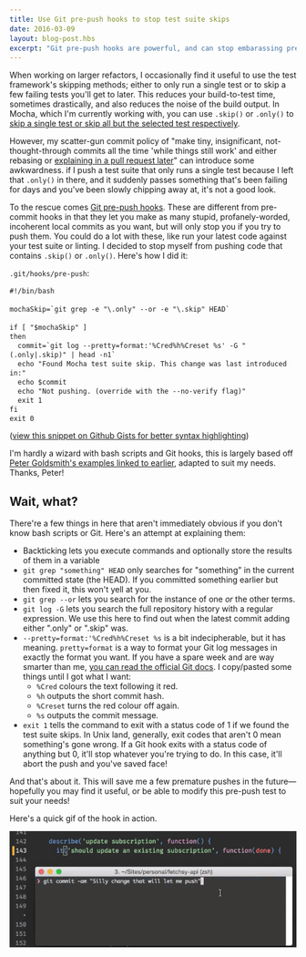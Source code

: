 ```yaml
---
title: Use Git pre-push hooks to stop test suite skips
date: 2016-03-09
layout: blog-post.hbs
excerpt: "Git pre-push hooks are powerful, and can stop embarassing premature pushes of your half-finished stuff. I'll hook you up with some tips and tricks."
---
```


When working on larger refactors, I occasionally find it useful to use the test framework's skipping methods; either to only run a single test or to skip a few failing tests you'll get to later. This reduces your build-to-test time, sometimes drastically, and also reduces the noise of the build output. In Mocha, which I'm currently working with, you can use `.skip()` or `.only()` to [skip a single test or skip all but the selected test respectively](http://unitjs.com/guide/mocha.html#only-suite-or-test-case).

However, my scatter-gun commit policy of "make tiny, insignificant, not-thought-through commits all the time 'while things still work' and either rebasing or [explaining in a pull request later](https://zachholman.com/posts/git-commit-history/)" can introduce some awkwardness. if I push a test suite that only runs a single test because I left that `.only()` in there, and it suddenly passes something that's been failing for days and you've been slowly chipping away at, it's not a good look.

To the rescue comes [Git pre-push hooks](http://blog.ittybittyapps.com/blog/2013/09/03/git-pre-push/). These are different from pre-commit hooks in that they let you make as many stupid, profanely-worded, incoherent local commits as you want, but will only stop you if you try to push them. You could do a lot with these, like run your latest code against your test suite or linting. I decided to stop myself from pushing code that contains `.skip()` or `.only()`. Here's how I did it:

`.git/hooks/pre-push`:

<pre><code data-syntaxhighlight class="language-bash">#!/bin/bash

mochaSkip=`git grep -e "\.only" --or -e "\.skip" HEAD`

if [ "$mochaSkip" ]
then
  commit=`git log --pretty=format:'%Cred%h%Creset %s' -G "(.only|.skip)" | head -n1`
  echo "Found Mocha test suite skip. This change was last introduced in:"
  echo $commit
  echo "Not pushing. (override with the --no-verify flag)"
  exit 1
fi
exit 0
</code></pre>

([view this snippet on Github Gists for better syntax highlighting](https://gist.github.com/jegtnes/c456ba31148b17a3cec6))

I'm hardly a wizard with bash scripts and Git hooks, this is largely based off [Peter Goldsmith's examples linked to earlier](http://blog.ittybittyapps.com/blog/2013/09/03/git-pre-push/), adapted to suit my needs. Thanks, Peter!

## Wait, what?
There're a few things in here that aren't immediately obvious if you don't know bash scripts or Git. Here's an attempt at explaining them:

- Backticking lets you execute commands and optionally store the results of them in a variable
- `git grep "something" HEAD` only searches for "something" in the current committed state (the HEAD). If you committed something earlier but then fixed it, this won't yell at you.
- `git grep --or` lets you search for the instance of one _or_ the other terms.
- `git log -G` lets you search the full repository history with a regular expression. We use this here to find out when the latest commit adding either ".only" or ".skip" was.
- `--pretty=format:'%Cred%h%Creset %s` is a bit indecipherable, but it has meaning. `pretty=format` is a way to format your Git log messages in exactly the format you want. If you have a spare week and are way smarter than me, [you can read the official Git docs](https://git-scm.com/docs/pretty-formats). I copy/pasted some things until I got what I want:
  - `%Cred` colours the text following it red.
  - `%h` outputs the short commit hash.
  - `%Creset` turns the red colour off again.
  - `%s` outputs the commit message.
- `exit 1` tells the command to exit with a status code of 1 if we found the test suite skips. In Unix land, generally, exit codes that aren't 0 mean something's gone wrong. If a Git hook exits with a status code of anything but 0, it'll stop whatever you're trying to do. In this case, it'll abort the push and you've saved face!

And that's about it. This will save me a few premature pushes in the future—hopefully you may find it useful, or be able to modify this pre-push test to suit your needs!

Here's a quick gif of the hook in action.

![](/assets/images/2016-03-09-07_43_28.gif)
